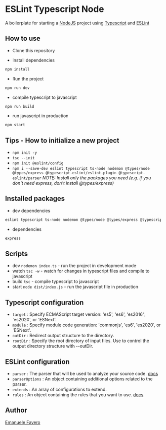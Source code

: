 # ESLint Typescript Node

A boilerplate for starting a [NodeJS](https://nodejs.org/en/) project using [Typescript](https://www.typescriptlang.org/) and [ESLint](https://eslint.org/)

## How to use

- Clone this repository

- Install dependencies

```bash
npm install
```

- Run the project

```bash
npm run dev
```

- compile typescript to javascript

```bash
npm run build
```

- run javascript in production

```bash
npm start
```

## Tips - How to initialize a new project

- `npm init -y`
- `tsc --init`
- `npm init @eslint/config`
- `npm i --save-dev eslint typescript ts-node nodemon @types/node @types/express @typescript-eslint/eslint-plugin @typescript-eslint/parser`
  _NOTE: Install only the packages you need (e.g. if you don't need express, don't install @types/express)_

## Installed packages

- dev dependencies

```bash
eslint typescript ts-node nodemon @types/node @types/express @typescript-eslint/eslint-plugin @typescript-eslint/parser
```

- dependencies

```bash
express
```

## Scripts

- dev `nodemon index.ts` - run the project in development mode
- watch `tsc -w` - watch for changes in typescript files and compile to javascript
- build `tsc` - compile typescript to javascript
- start `node dist/index.js` - run the javascript file in production

## Typescript configuration

- `target` : Specify ECMAScript target version: 'es5', 'es6', 'es2016', 'es2020', or 'ESNext'.
- `module` : Specify module code generation: 'commonjs', 'es6', 'es2020', or 'ESNext'.
- `outDir` : Redirect output structure to the directory.
- `rootDir` : Specify the root directory of input files. Use to control the output directory structure with --outDir.

## ESLint configuration

- `parser` : The parser that will be used to analyze your source code. [docs](https://eslint.org/docs/latest/user-guide/configuring/plugins)
- `parserOptions` : An object containing additional options related to the parser.
- `extends` : An array of configurations to extend.
- `rules` : An object containing the rules that you want to use. [docs](https://eslint.org/docs/latest/rules/)

## Author

[Emanuele Favero](https://emanuelefavero.com/)
